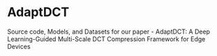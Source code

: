 # AdaptDCT
Source code, Models, and Datasets for our paper - AdaptDCT: A Deep Learning-Guided Multi-Scale DCT Compression Framework for Edge Devices
